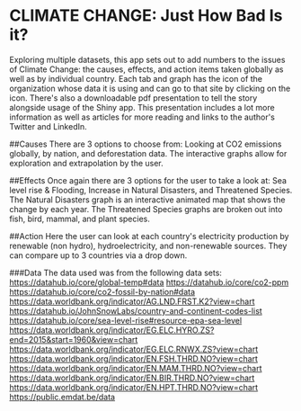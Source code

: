 # CLIMATE CHANGE: Just How Bad Is it?

Exploring multiple datasets, this app sets out to add numbers to the issues of Climate Change: the causes, effects, and action items taken globally as well as by individual country. Each tab and graph has the icon of the organization whose data it is using and can go to that site by clicking on the icon. There's also a downloadable pdf presentation to tell the story alongside usage of the Shiny app. This presentation includes a lot more information as well as articles for more reading and links to the author's Twitter and LinkedIn.


##Causes
There are 3 options to choose from: Looking at CO2 emissions globally, by nation, and deforestation data. The interactive graphs allow for exploration and extrapolation by the user. 

##Effects
Once again there are 3 options for the user to take a look at: Sea level rise & Flooding, Increase in Natural Disasters, and Threatened Species. The Natural Disasters graph is an interactive animated map that shows the change by each year. The Threatened Species graphs are broken out into fish, bird, mammal, and plant species.

##Action
Here the user can look at each country's electricity production by renewable (non hydro), hydroelectricity, and non-renewable sources. They can compare up to 3 countries via a drop down.

###Data
The data used was from the following data sets:
https://datahub.io/core/global-temp#data
https://datahub.io/core/co2-ppm
https://datahub.io/core/co2-fossil-by-nation#data
https://data.worldbank.org/indicator/AG.LND.FRST.K2?view=chart
https://datahub.io/JohnSnowLabs/country-and-continent-codes-list
https://datahub.io/core/sea-level-rise#resource-epa-sea-level
https://data.worldbank.org/indicator/EG.ELC.HYRO.ZS?end=2015&start=1960&view=chart
https://data.worldbank.org/indicator/EG.ELC.RNWX.ZS?view=chart
https://data.worldbank.org/indicator/EN.FSH.THRD.NO?view=chart
https://data.worldbank.org/indicator/EN.MAM.THRD.NO?view=chart
https://data.worldbank.org/indicator/EN.BIR.THRD.NO?view=chart
https://data.worldbank.org/indicator/EN.HPT.THRD.NO?view=chart
https://public.emdat.be/data
